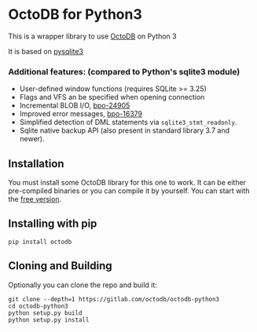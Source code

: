OctoDB for Python3
==================

This is a wrapper library to use [OctoDB](http://octodb.io) on Python 3

It is based on [pysqlite3](https://github.com/coleifer/pysqlite3)


### Additional features:  (compared to Python's sqlite3 module)

* User-defined window functions (requires SQLite >= 3.25)
* Flags and VFS an be specified when opening connection
* Incremental BLOB I/O, [bpo-24905](https://github.com/python/cpython/pull/271)
* Improved error messages, [bpo-16379](https://github.com/python/cpython/pull/1108)
* Simplified detection of DML statements via `sqlite3_stmt_readonly`.
* Sqlite native backup API (also present in standard library 3.7 and newer).


Installation
------------

You must install some OctoDB library for this one to work. It can be either
pre-compiled binaries or you can compile it by yourself. You can start with
the [free version](http://octodb.io/en/download.html).


## Installing with pip

```
pip install octodb
```


## Cloning and Building

Optionally you can clone the repo and build it:

```
git clone --depth=1 https://gitlab.com/octodb/octodb-python3
cd octodb-python3
python setup.py build
python setup.py install
```
